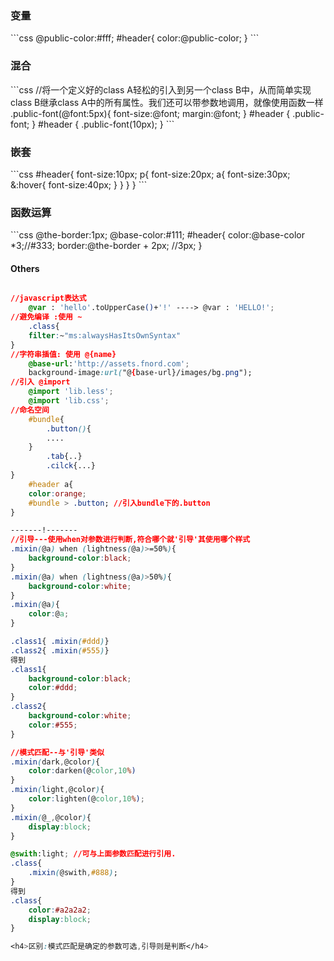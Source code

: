 <h3>变量</h3>
```css
	@public-color:#fff;
	#header{
	color:@public-color;
	}
```
<h3>混合</h3>
```css
   //将一个定义好的class A轻松的引入到另一个class B中，从而简单实现class B继承class A中的所有属性。我们还可以带参数地调用，就像使用函数一样
   .public-font(@font:5px){
   		font-size:@font;
   		margin:@font;
   }
   #header {
     .public-font;
   }
   #header {
   		.public-font(10px);
   }
``` 
<h3>嵌套</h3>
```css
	#header{
	font-size:10px;
	p{
	font-size:20px;
		a{
			font-size:30px;
			&:hover{
				font-size:40px;
			}
		}
	}
}
```

<h3>函数运算</h3>
```css
	@the-border:1px;
	@base-color:#111;
	#header{
	color:@base-color *3;//#333;
	border:@the-border + 2px; //3px;
}

<h4>Others</h4>

```css

//javascript表达式
	@var : 'hello'.toUpperCase()+'!' ----> @var : 'HELLO!';
//避免编译 :使用 ~
	.class{
	filter:~"ms:alwaysHasItsOwnSyntax"
}
//字符串插值: 使用 @{name}
	@base-url:'http://assets.fnord.com';
	background-image:url("@{base-url}/images/bg.png");
//引入 @import
	@import 'lib.less';
	@import 'lib.css';
//命名空间
	#bundle{
		.button(){
		....
	}
		.tab{..}
		.cilck{...}
}
	#header a{
	color:orange;
	#bundle > .button; //引入bundle下的.button 
}

-------!-------
//引导---使用when对参数进行判断,符合哪个就'引导'其使用哪个样式
.mixin(@a) when (lightness(@a)>=50%){
	background-color:black;
}
.mixin(@a) when (lightness(@a)>50%){
	background-color:white;
}
.mixin(@a){
	color:@a;
}

.class1{ .mixin(#ddd)}
.class2{ .mixin(#555)}
得到
.class1{
	background-color:black;
	color:#ddd;
}
.class2{
	background-color:white;
	color:#555;
}

//模式匹配--与'引导'类似
.mixin(dark,@color){
	color:darken(@color,10%)
}
.mixin(light,@color){
	color:lighten(@color,10%);
}
.mixin(@_,@color){
	display:block;
}

@swith:light; //可与上面参数匹配进行引用.
.class{
	.mixin(@swith,#888);
}
得到
.class{
	color:#a2a2a2;
	display:block;
}

<h4>区别:模式匹配是确定的参数可选,引导则是判断</h4>
```
